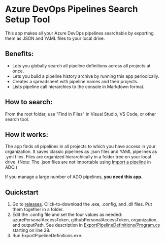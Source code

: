 # Azure DevOps Pipelines Search Setup Tool
This app makes all your Azure DevOps pipelines searchable by exporting them as JSON and YAML files to your local drive.

## Benefits:
- Lets you globally search all pipeline definitions across all projects at once. 
- Lets you build a pipeline history archive by running this app periodically. 
- Creates a spreadsheet with pipeline names and their projects. 
- Lists pipeline call hierarchies to the console in Markdown format. 

## How to search:

From the root folder, use "Find in Files" in Visual Studio, VS Code, or other search tool.

## How it works:

The app finds all pipelines in all projects to which you have access in your organization. 
It saves classic pipelines as .json files and YAML pipelines as .yml files. Files are organized hierarchically in a folder tree on your local drive. 
(Note: The .json files are not importable using [Import a pipeline](https://docs.microsoft.com/en-us/azure/devops/pipelines/get-started/clone-import-pipeline?view=azure-devops&tabs=classic#export-and-import-a-pipeline) in ADO.)

If you manage a large number of ADO pipelines, **you need this app.**

## Quickstart
1. Go to [releases](../../releases). Click-to-download the .exe, .config, and .dll files. Put them together in a folder. 
1. Edit the .config file and set the four values as needed: azurePersonalAccessToken, githubPersonalAccessToken, organization, and outputPath.
   See description in [ExportPipelineDefinitions/Program.cs](https://github.com/BruceHaley/ExportPipelineDefinitions/blob/master/ExportPipelineDefinitions/Program.cs#L28) starting on line 28.
1. Run ExportPipelineDefinitions.exe.
